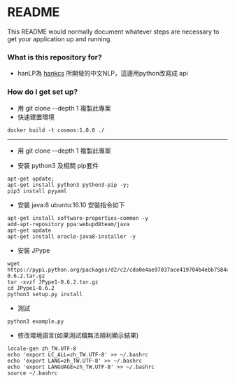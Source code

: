 # README #

This README would normally document whatever steps are necessary to get your application up and running.

### What is this repository for? ###

* hanLP為 [hankcs](https://github.com/hankcs/HanLP) 所開發的中文NLP，這邊用python改寫成 api 


### How do I get set up? ###
* 用 git clone --depth 1 複製此專案
* 快速建置環境

```
docker build -t cosmos:1.0.0 ./
```
- - - -

* 用 git clone --depth 1 複製此專案

* 安裝 python3 及相關 pip套件
```
apt-get update;
apt-get install python3 python3-pip -y;
pip3 install pyyaml

```

* 安裝 java:8
ubuntu:16.10 安裝指令如下

```
apt-get install software-properties-common -y
add-apt-repository ppa:webupd8team/java 
apt-get update 
apt-get install oracle-java8-installer -y
```

* 安裝 JPype

```
wget https://pypi.python.org/packages/d2/c2/cda0e4ae97037ace419704b4ebb7584ed73ef420137ff2b79c64e1682c43/JPype1-0.6.2.tar.gz
tar -xvzf JPype1-0.6.2.tar.gz
cd JPype1-0.6.2
python3 setup.py install
```

* 測試

```
python3 example.py
```

* 修改環境語言(如果測試檔無法順利顯示結果)

```
locale-gen zh_TW.UTF-8
echo 'export LC_ALL=zh_TW.UTF-8' >> ~/.bashrc
echo 'export LANG=zh_TW.UTF-8' >> ~/.bashrc
echo 'export LANGUAGE=zh_TW.UTF-8' >> ~/.bashrc
source ~/.bashrc
```
